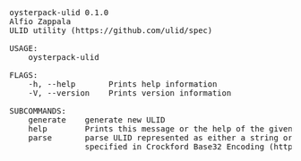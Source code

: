 <pre>
oysterpack-ulid 0.1.0
Alfio Zappala <oysterpack.inc@gmail.com>
ULID utility (https://github.com/ulid/spec)

USAGE:
    oysterpack-ulid <SUBCOMMAND>

FLAGS:
    -h, --help       Prints help information
    -V, --version    Prints version information

SUBCOMMANDS:
    generate    generate new ULID
    help        Prints this message or the help of the given subcommand(s)
    parse       parse ULID represented as either a string or u128 number - ULID strings are leniently parsed as
                specified in Crockford Base32 Encoding (https://crockford.com/wrmg/base32.html)
</pre>